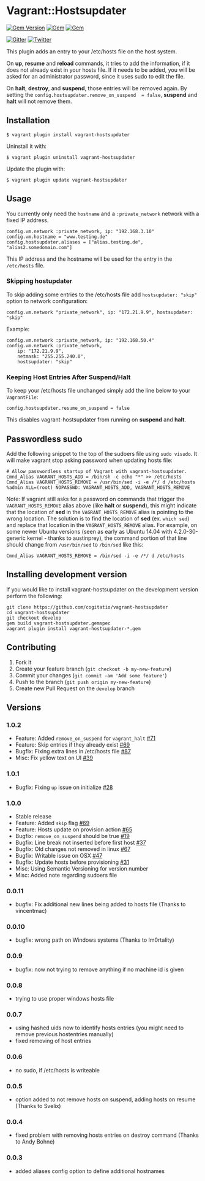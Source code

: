 # Vagrant::Hostsupdater

[![Gem Version](https://badge.fury.io/rb/vagrant-hostsupdater.svg)](https://badge.fury.io/rb/vagrant-hostsupdater)
[![Gem](https://img.shields.io/gem/dt/vagrant-hostsupdater.svg)](https://rubygems.org/gems/vagrant-hostsupdater)
[![Gem](https://img.shields.io/gem/dtv/vagrant-hostsupdater.svg)](https://rubygems.org/gems/vagrant-hostsupdater)

[![Gitter](https://badges.gitter.im/Join%20Chat.svg)](https://gitter.im/cogitatio/vagrant-hostsupdater?utm_source=badge&utm_medium=badge&utm_campaign=pr-badge)
[![Twitter](https://img.shields.io/twitter/url/https/github.com/cogitatio/vagrant-hostsupdater.svg?style=social)](https://twitter.com/intent/tweet?text=Checkout%20this%20awesome%20Vagrant%20plugin!&url=https%3A%2F%2Fgithub.com%2Fcogiatio%2Fvagrant-hostsupdater&hashtags=hostsupdater,vagrant)


This plugin adds an entry to your /etc/hosts file on the host system.

On **up**, **resume** and **reload** commands, it tries to add the information, if it does not already exist in your hosts file. If it needs to be added, you will be asked for an administrator password, since it uses sudo to edit the file.

On **halt**, **destroy**, and **suspend**, those entries will be removed again.
By setting the `config.hostsupdater.remove_on_suspend  = false`, **suspend** and **halt** will not remove them. 


## Installation

    $ vagrant plugin install vagrant-hostsupdater

Uninstall it with:

    $ vagrant plugin uninstall vagrant-hostsupdater

Update the plugin with:

    $ vagrant plugin update vagrant-hostsupdater

## Usage

You currently only need the `hostname` and a `:private_network` network with a fixed IP address.

    config.vm.network :private_network, ip: "192.168.3.10"
    config.vm.hostname = "www.testing.de"
    config.hostsupdater.aliases = ["alias.testing.de", "alias2.somedomain.com"]

This IP address and the hostname will be used for the entry in the `/etc/hosts` file.

### Skipping hostupdater

To skip adding some entries to the /etc/hosts file add `hostsupdater: "skip"` option to network configuration:

    config.vm.network "private_network", ip: "172.21.9.9", hostsupdater: "skip"

Example:

    config.vm.network :private_network, ip: "192.168.50.4"
    config.vm.network :private_network,
        ip: "172.21.9.9",
        netmask: "255.255.240.0",
        hostsupdater: "skip"
        
### Keeping Host Entries After Suspend/Halt

To keep your /etc/hosts file unchanged simply add the line below to your `VagrantFile`:

    config.hostsupdater.resume_on_suspend = false
    
This disables vagrant-hostsupdater from running on **suspend** and **halt**.
        

## Passwordless sudo

Add the following snippet to the top of the sudoers file using `sudo visudo`. It will make vagrant
stop asking password when updating hosts file:

    # Allow passwordless startup of Vagrant with vagrant-hostsupdater.
    Cmnd_Alias VAGRANT_HOSTS_ADD = /bin/sh -c echo "*" >> /etc/hosts
    Cmnd_Alias VAGRANT_HOSTS_REMOVE = /usr/bin/sed -i -e /*/ d /etc/hosts
    %admin ALL=(root) NOPASSWD: VAGRANT_HOSTS_ADD, VAGRANT_HOSTS_REMOVE

Note: If vagrant still asks for a password on commands that trigger the `VAGRANT_HOSTS_REMOVE` alias above (like
**halt** or **suspend**), this might indicate that the location of **sed** in the `VAGRANT_HOSTS_REMOVE` alias is
pointing to the wrong location. The solution is to find the location of **sed** (ex. `which sed`) and
replace that location in the `VAGRANT_HOSTS_REMOVE` alias. For example, on some newer Ubuntu versions (seen as
early as Ubuntu 14.04 with 4.2.0-30-generic kernel - thanks to austinprey), the command portion of that line
should change from `/usr/bin/sed` to `/bin/sed` like this:

    Cmnd_Alias VAGRANT_HOSTS_REMOVE = /bin/sed -i -e /*/ d /etc/hosts


## Installing development version

If you would like to install vagrant-hostsupdater on the development version perform the following:

```
git clone https://github.com/cogitatio/vagrant-hostsupdater
cd vagrant-hostsupdater
git checkout develop
gem build vagrant-hostsupdater.gemspec
vagrant plugin install vagrant-hostsupdater-*.gem
```

## Contributing

1. Fork it
2. Create your feature branch (`git checkout -b my-new-feature`)
3. Commit your changes (`git commit -am 'Add some feature'`)
4. Push to the branch (`git push origin my-new-feature`)
5. Create new Pull Request on the `develop` branch


## Versions

### 1.0.2
* Feature: Added `remove_on_suspend` for `vagrant_halt` [#71](/../../issues/71)
* Feature: Skip entries if they already exist [#69](/../../issues/69)
* Bugfix: Fixing extra lines in /etc/hosts file [#87](/../../pull/87)
* Misc: Fix yellow text on UI [#39](/../../issues/39)

### 1.0.1
* Bugfix: Fixing `up` issue on initialize [#28](/../../issues/28)

### 1.0.0
* Stable release
* Feature: Added `skip` flag [#69](/../../issues/69)
* Feature: Hosts update on provision action [#65](/../../issues/65)
* Bugfix: `remove_on_suspend` should be true [#19](/../../issues/19)
* Bugfix: Line break not inserted before first host [#37](/../../issues/37)
* Bugfix: Old changes not removed in linux [#67](/../../issues/67)
* Bugfix: Writable issue on OSX [#47](/../../issues/47)
* Bugfix: Update hosts before provisioning [#31](/../../issues/31)
* Misc: Using Semantic Versioning for version number
* Misc: Added note regarding sudoers file

### 0.0.11
* bugfix: Fix additional new lines being added to hosts file (Thanks to vincentmac)

### 0.0.10
* bugfix: wrong path on Windows systems (Thanks to Im0rtality)

### 0.0.9
* bugfix: now not trying to remove anything if no machine id is given

### 0.0.8
* trying to use proper windows hosts file

### 0.0.7
* using hashed uids now to identify hosts entries (you might need to remove previous hostentries manually)
* fixed removing of host entries

### 0.0.6
* no sudo, if /etc/hosts is writeable

### 0.0.5
* option added to not remove hosts on suspend, adding hosts on resume (Thanks to Svelix)

### 0.0.4
* fixed problem with removing hosts entries on destroy command (Thanks to Andy Bohne)

### 0.0.3
* added aliases config option to define additional hostnames
